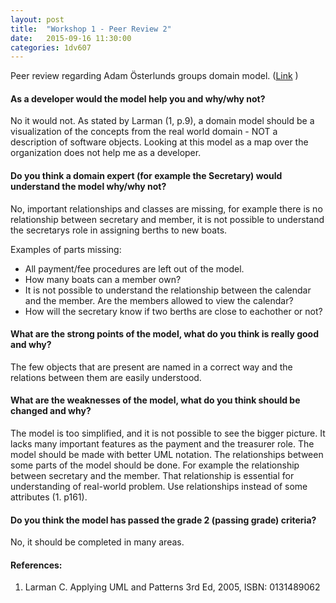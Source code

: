 ```yaml
---
layout: post
title:  "Workshop 1 - Peer Review 2"
date:   2015-09-16 11:30:00
categories: 1dv607
---
```

Peer review regarding Adam Österlunds groups domain model. ([Link](https://github.com/ao222qc/1DV607_Workshops/blob/master/Workshop%201/domainmodeluppgift1.png) )

#### As a developer would the model help you and why/why not?
No it would not. As stated by Larman (1, p.9), a domain model should be a visualization of the concepts from the real world domain - NOT a description of software objects. Looking at this model as a map over the organization does not help me as a developer.

#### Do you think a domain expert (for example the Secretary) would understand the model why/why not?
No, important relationships and classes are missing, for example there is no relationship between secretary and member, it is not possible to understand the secretarys role in assigning berths to new boats.

Examples of parts missing:
* All payment/fee procedures are left out of the model.
* How many boats can a member own?
* It is not possible to understand the relationship between the calendar and the member. Are the members allowed to view the calendar?
* How will the secretary know if two berths are close to eachother or not?


#### What are the strong points of the model, what do you think is really good and why?
The few objects that are present are named in a correct way and the relations between them are easily understood.

#### What are the weaknesses of the model, what do you think should be changed and why?
The model is too simplified, and it is not possible to see the bigger picture. It lacks many important features as the payment and the treasurer role. The model should be made with better UML notation. The relationships between some parts of the model should be done. For example the relationship between secretary and the member. That relationship is essential for understanding of real-world problem. Use relationships instead of some attributes (1. p161).


#### Do you think the model has passed the grade 2 (passing grade) criteria?
No, it should be completed in many areas.


#### References:
1. Larman C. Applying UML and Patterns 3rd Ed, 2005, ISBN: 0131489062
